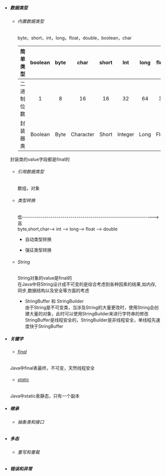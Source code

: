 * ##### 数据类型

  * ###### 内置数据类型

    byte，short，int，long，float，double，boolean，char

    | 简单类型 | boolean | byte | char | short | Int | long | float | double | void |
    | :---: | :---: | :---: | :---: | :---: | :---: | :---: | :---: | :---: | :---: |
    | 二进制位数 | 1 | 8 | 16 | 16 | 32 | 64 | 32 | 64 | -- |
    | 封装器类 | Boolean | Byte | Character | Short | Integer | Long | Float | Double | Void |

  封装类的value字段都是final的

  * ###### 引用数据类型

    数组，对象

  * ###### 类型转换

    低-----------------------------------------------------------------&gt;高  
    byte,short,char—&gt; int —&gt; long—&gt; float —&gt; double

    * 自动类型转换

    * 强征类型转换

  * ###### String

    String对象的value是final的  
    在Java中将String设计成不可变的是综合考虑到各种因素的结果,如内存,同步,数据结构以及安全等方面的考虑

    * StringBuffer 和 StringBuilder  
      由于String是不可变类，当涉及String的大量更改时，使用String会创建大量的对象，此时可以使用StringBuilder来进行字符串的修改  
      StringBuffer是线程安全的，StringBuilder是非线程安全，单线程先速度快于StringBuffer

* ##### 关键字

  * ###### [final](http://www.cnblogs.com/dolphin0520/p/3736238.html)

  Java中final表最终，不可变，天然线程安全

  * ###### [static](http://www.cnblogs.com/dolphin0520/p/3736238.html)

  Java中static表静态，只有一个副本

* ##### 继承

  * ###### 抽象类和接口
* ##### 多态

  * ###### 重写和重载
* ##### 错误和异常



